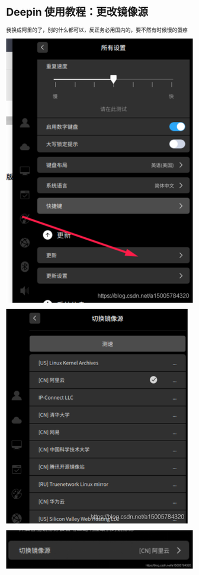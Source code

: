 # Deepin 使用教程：更改镜像源

我换成阿里的了，别的什么都可以，反正务必用国内的，要不然有时候慢的蛋疼

![](https://raw.githubusercontent.com/BeyondXinXin/BeyondXinXIn/main/%E6%93%8D%E4%BD%9C%E7%B3%BB%E7%BB%9F/deepin/%E6%9B%B4%E6%94%B9%E9%95%9C%E5%83%8F%E6%BA%90.md/350224010236878.png)

![](https://raw.githubusercontent.com/BeyondXinXin/BeyondXinXIn/main/%E6%93%8D%E4%BD%9C%E7%B3%BB%E7%BB%9F/deepin/%E6%9B%B4%E6%94%B9%E9%95%9C%E5%83%8F%E6%BA%90.md/422354010237510.png)

![](https://raw.githubusercontent.com/BeyondXinXin/BeyondXinXIn/main/%E6%93%8D%E4%BD%9C%E7%B3%BB%E7%BB%9F/deepin/%E6%9B%B4%E6%94%B9%E9%95%9C%E5%83%8F%E6%BA%90.md/499354010228246.png)